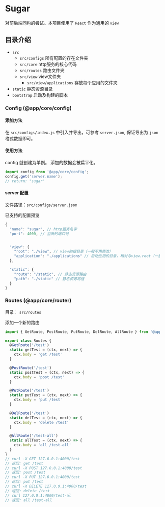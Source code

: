 # Sugar
对前后端同构的尝试。本项目使用了 `React` 作为通用的 `view`

## 目录介绍
- `src`
  - `src/configs` 所有配置的存在文件夹
  - `src/core` http服务的核心代码
  - `src/routes` 路由文件夹
  - `src/view` view文件夹
    - `src/view/applications` 存放每个应用的文件夹
- `static` 静态资源目录
- `bootstrap` 启动及构建的脚本

### Config (@app/core/config)
#### 添加方法
在 `src/configs/index.js` 中引入并导出，可参考 `server.json`, 保证导出为 `json` 格式数据即可。

#### 使用方法
config 就创建为单例。 添加的数据会被扁平化。
```js
import config from '@app/core/config';
config.get('server.name');
// return: "sugar"
```

#### server 配置
文件路径：`src/configs/server.json`

已支持的配置预览
```js
{
  "name": "sugar", // http服务名字
  "port": 4000, // 监听的端口号


  "view": {
    "root": "./view", // view的根目录（一般不用修改）
    "application": "./applications" // 启动应用的目录，相对与view.root（一般不用修改）
  },

  "static": {
    "route": "/static", // 静态资源路由
    "path": "./static" // 静态资源路径
  }
}
```

### Routes (@app/core/router)
目录： `src/routes`

添加一个新的路由
```js
import { GetRoute, PostRoute, PutRoute, DelRoute, AllRoute } from '@app/core/router';

export class Routes {
  @GetRoute('/test')
  static getTest = (ctx, next) => {
    ctx.body = 'get /test'
  }

  @PostRoute('/test')
  static postTest = (ctx, next) => {
    ctx.body = 'post /test'
  }

  @PutRoute('/test')
  static putTest = (ctx, next) => {
    ctx.body = 'put /test'
  }

  @DelRoute('/test')
  static delTest = (ctx, next) => {
    ctx.body = 'delete /test'
  }

  @AllRoute('/test-all')
  static allTest = (ctx, next) => {
    ctx.body = 'all /test-all'
  }
}
// curl -X GET 127.0.0.1:4000/test
// 返回: get /test
// curl -X POST 127.0.0.1:4000/test
// 返回: post /test
// curl -X PUT 127.0.0.1:4000/test
// 返回: put /test
// curl -X DELETE 127.0.0.1:4000/test
// 返回: delete /test
// curl 127.0.0.1:4000/test-al
// 返回: all /test-all
```
